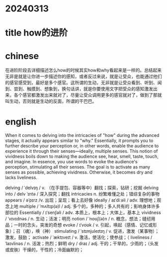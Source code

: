 
# 20240313

# title how的进阶

# chinese 
在进阶阶段去详细描述怎么how的时候其实how和why看起来是一样的。总结起来无非是就是让你进一步描述你的感知，或者反过来说，就是让受众，也能通过他们的感官感受到，最好是多个感官。这所谓的生动，无非就是让受众看到、听到、闻到、尝到、触摸到、想象到，换句话讲，就是你要使用文字把受众的感知激发出来，各个感官都激发出来就对了，尽量让受众调用更多的感官就对了，做到了那就叫生动，否则就是生动的反面，所谓的干巴巴。

# english
When it comes to delving into the intricacies of "how" during the advanced stages, it actually appears similar to "why." Essentially, it prompts you to further describe your perception or, in other words, enable the audience to experience it through their senses—ideally, multiple senses. This notion of vividness boils down to making the audience see, hear, smell, taste, touch, and imagine. In essence, you use words to evoke the audience's perception, stimulating all their senses. The goal is to activate as many senses as possible, achieving vividness. Otherwise, it becomes dry and lacks liveliness.

delving / ˈdelvɪŋ / v.  （在手提包、容器等中）翻找；探索，钻研；挖掘
delving into / delv ˈɪntə / 深入探究；翻找
intricacies n.  纷繁难懂之处；错综复杂的事物
appears / əˈpɪrz /v. 出现；呈现；看上去好像
ideally / aɪˈdiːəli / adv.  理想地；观念上地
multiple / ˈmʌltɪp(ə)l / adj.  多个的，多种的；多人共有的；影响身体许多部位的
Essentially / ɪˈsenʃəli / adv.  本质上，根本上；大体上，基本上
vividness / ˈvɪvɪdnəs / n.  生动；活泼；明亮
notion / ˈnoʊʃ(ə)n / n.  概念，想法；缝纫用品；一时的念头，突发的奇想
evoke / ɪˈvoʊk / v.  引起，唤起（感情、记忆或形象）；召（魂），唤（神）
stimulating / ˈstɪmjuleɪtɪŋ / v.  促进，激发（某事物）；激发，鼓励；
activate / ˈæktɪveɪt / v.  激活，使活化；使参战；（
liveliness / ˈlaɪvlinəs / n.  活泼；热烈；鲜明
dry / draɪ / adj.  干的；干旱的，少雨的；（头发或皮肤）干燥的，干性的；冷面幽默的；
